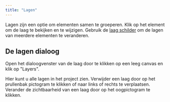 ```yaml
---
title: "Lagen"
---
```


Lagen zijn een optie om elementen samen te groeperen. Klik op het element om de laag te bekijken en te wijzigen. Gebruik de [laag schilder](painters/layer.md) om de lagen van meerdere elementen te veranderen.

## De lagen dialoog

Open het dialoogvenster van de laag door te klikken op een leeg canvas en klik op "Layers".

Hier kunt u alle lagen in het project zien. Verwijder een laag door op het prullenbak pictogram te klikken of naar links of rechts te verplaatsen. Verander de zichtbaarheid van een laag door op het oogpictogram te klikken.
